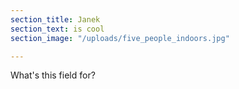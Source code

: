 ```yaml
---
section_title: Janek
section_text: is cool
section_image: "/uploads/five_people_indoors.jpg"

---
```

What's this field for?